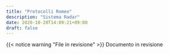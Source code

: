 ```yaml
---
title: "Protocolli Romeo"
description: "Sistema Radar"
date: 2020-10-20T14:09:21+09:00
draft: false
---
```


{{< notice warning "File in revisione" >}}
Documento in revisione
